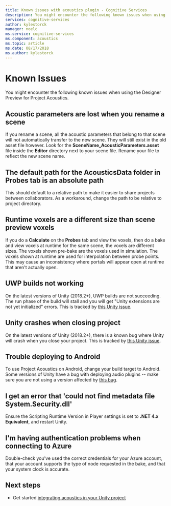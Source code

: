 ```yaml
---
title: Known issues with acoustics plugin - Cognitive Services
description: You might encounter the following known issues when using the Designer Preview for Project Acoustics.
services: cognitive-services
author: kylestorck
manager: noelc
ms.service: cognitive-services
ms.component: acoustics
ms.topic: article
ms.date: 08/17/2018
ms.author: kylestorck
---
```

# Known Issues
You might encounter the following known issues when using the Designer Preview for Project Acoustics.

## Acoustic parameters are lost when you rename a scene

If you rename a scene, all the acoustic parameters that belong to that scene will not automatically transfer to the new scene. They will still exist in the old asset file however. Look for the **SceneName_AcousticParameters.asset** file inside the **Editor** directory next to your scene file. Rename your file to reflect the new scene name.

## The default path for the AcousticsData folder in Probes tab is an absolute path

This should default to a relative path to make it easier to share projects between collaborators. As a workaround, change the path to be relative to project directory.

## Runtime voxels are a different size than scene preview voxels

If you do a **Calculate** on the **Probes** tab and view the voxels, then do a bake and view voxels at runtime for the same scene, the voxels are different sizes. The voxels shown pre-bake are the voxels used in simulation. The voxels shown at runtime are used for interpolation between probe points. This may cause an inconsistency where portals will appear open at runtime that aren't actually open.

## UWP builds not working

On the latest versions of Unity (2018.2+), UWP builds are not succeeding. The run phase of the build will stall and you will get "Unity extensions are not yet initialized" errors. This is tracked by [this Unity issue](https://fogbugz.unity3d.com/default.asp?1070491_1rgf14bakv5u779d).

## Unity crashes when closing project

On the latest versions of Unity (2018.2+), there is a known bug where Unity will crash when you close your project. This is tracked by [this Unity issue](https://issuetracker.unity3d.com/issues/crash-on-assetdatabase-getassetimporterversions-when-closing-a-specific-unity-project).

## Trouble deploying to Android
To use Project Acoustics on Android, change your build target to Android. Some versions of Unity have a bug with deploying audio plugins -- make sure you are not using a version affected by [this bug](https://issuetracker.unity3d.com/issues/android-ios-audiosource-playing-through-google-resonance-audio-sdk-with-spatializer-enabled-does-not-play-on-built-player).

## I get an error that 'could not find metadata file System.Security.dll'

Ensure the Scripting Runtime Version in Player settings is set to **.NET 4.x Equivalent**, and restart Unity.

## I'm having authentication problems when connecting to Azure

Double-check you've used the correct credentials for your Azure account, that your account supports the type of node requested in the bake, and that your system clock is accurate.

## Next steps
* Get started [integrating acoustics in your Unity project](getting-started.md)

